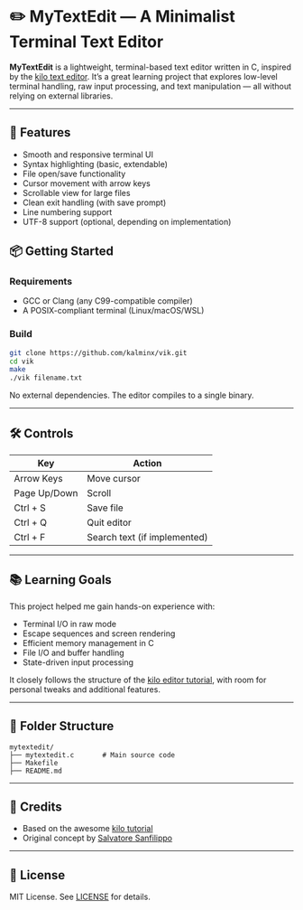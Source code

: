 # ✏️ MyTextEdit — A Minimalist Terminal Text Editor

**MyTextEdit** is a lightweight, terminal-based text editor written in C, inspired by the [kilo text editor](https://viewsourcecode.org/snaptoken/kilo/). It’s a great learning project that explores low-level terminal handling, raw input processing, and text manipulation — all without relying on external libraries.

---

## 🚀 Features

* Smooth and responsive terminal UI
* Syntax highlighting (basic, extendable)
* File open/save functionality
* Cursor movement with arrow keys
* Scrollable view for large files
* Clean exit handling (with save prompt)
* Line numbering support
* UTF-8 support (optional, depending on implementation)


## 📦 Getting Started

### Requirements

* GCC or Clang (any C99-compatible compiler)
* A POSIX-compliant terminal (Linux/macOS/WSL)

### Build

```bash
git clone https://github.com/kalminx/vik.git
cd vik
make
./vik filename.txt
```

No external dependencies. The editor compiles to a single binary.

---

## 🛠 Controls

| Key          | Action                       |
| ------------ | ---------------------------- |
| Arrow Keys   | Move cursor                  |
| Page Up/Down | Scroll                       |
| Ctrl + S     | Save file                    |
| Ctrl + Q     | Quit editor                  |
| Ctrl + F     | Search text (if implemented) |

---

## 📚 Learning Goals

This project helped me gain hands-on experience with:

* Terminal I/O in raw mode
* Escape sequences and screen rendering
* Efficient memory management in C
* File I/O and buffer handling
* State-driven input processing

It closely follows the structure of the [kilo editor tutorial](https://viewsourcecode.org/snaptoken/kilo/), with room for personal tweaks and additional features.

---

## 📁 Folder Structure

```
mytextedit/
├── mytextedit.c       # Main source code
├── Makefile
├── README.md
```

---

## 🧠 Credits

* Based on the awesome [kilo tutorial](https://viewsourcecode.org/snaptoken/kilo/)
* Original concept by [Salvatore Sanfilippo](https://github.com/antirez/kilo)

---

## 📜 License

MIT License. See [LICENSE](./LICENSE) for details.
